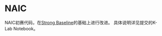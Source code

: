 # NAIC

NAIC初赛代码，在[Strong Baseline](https://github.com/michuanhaohao/reid-strong-baseline)的基础上进行改进。
具体说明详见提交的K-Lab Notebook。